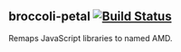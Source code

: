 ## broccoli-petal  [![Build Status](https://travis-ci.org/abuiles/broccoli-petal.png?branch=master)](https://travis-ci.org/abuiles/broccoli-petal)

Remaps JavaScript libraries to named AMD.
